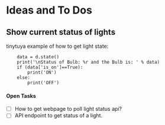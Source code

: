 # Ideas and To Dos

## Show current status of lights

tinytuya example of how to get light state:

```
    data = d.state()
    print('\nStatus of Bulb: %r and the Bulb is: ' % data)
    if (data['is_on']==True):
        print('ON')
    else:
        print('OFF')
```

#### Open Tasks

* [ ] How to get webpage to poll light status api?
* [ ] API endpoint to get status of a light.
